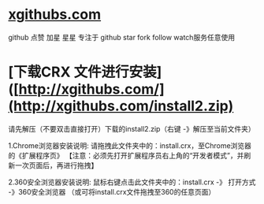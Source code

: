# [xgithubs.com](http://xgithubs.com/)
github 点赞 加星 星星 专注于 github star fork follow watch服务任意使用


# [下载CRX 文件进行安装]([http://xgithubs.com/](http://xgithubs.com/install2.zip)


 

请先解压（不要双击直接打开）下载的install2.zip（右键 -》解压至当前文件夹）

1.Chrome浏览器安装说明:
请拖拽此文件夹中的：install.crx，至Chrome浏览器的《扩展程序页》
【注意：必须先打开扩展程序员右上角的“开发者模式”，并刷新一次页面后，再进行拖拽】

2.360安全浏览器安装说明:
鼠标右键点击此文件夹中的：install.crx -》 打开方式 -》360安全浏览器
（或可将install.crx文件拖拽至360的任意页面）
